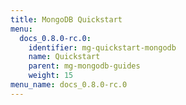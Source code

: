 ```yaml
---
title: MongoDB Quickstart
menu:
  docs_0.8.0-rc.0:
    identifier: mg-quickstart-mongodb
    name: Quickstart
    parent: mg-mongodb-guides
    weight: 15
menu_name: docs_0.8.0-rc.0
---
```


